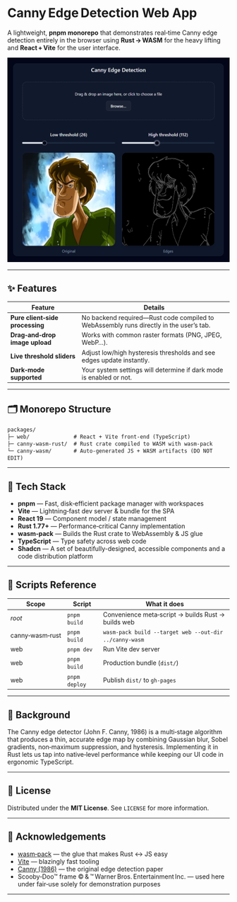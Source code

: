 # Canny Edge Detection Web App

A lightweight, **pnpm monorepo** that demonstrates real‑time Canny edge detection entirely in the browser using **Rust → WASM** for the heavy lifting and **React + Vite** for the user interface.

<p align="center">
  <img src="docs/screenshot.png" alt="Screenshot showing an example image and its extracted edges" width="600"/>
</p>

---

## ✨ Features

| Feature                         | Details                                                                                |
| ------------------------------- | -------------------------------------------------------------------------------------- |
| **Pure client‑side processing** | No backend required—Rust code compiled to WebAssembly runs directly in the user’s tab. |
| **Drag‑and‑drop image upload**  | Works with common raster formats (PNG, JPEG, WebP…).                                   |
| **Live threshold sliders**      | Adjust low/high hysteresis thresholds and see edges update instantly.                  |
| **Dark‑mode supported**         | Your system settings will determine if dark mode is enabled or not.                    |

---

## 🗂 Monorepo Structure

```text
packages/
├─ web/              # React + Vite front‑end (TypeScript)
├─ canny-wasm-rust/  # Rust crate compiled to WASM with wasm-pack
└─ canny-wasm/       # Auto‑generated JS + WASM artifacts (DO NOT EDIT)
```

---

## 🔧 Tech Stack

- **pnpm** — Fast, disk‑efficient package manager with workspaces
- **Vite** — Lightning‑fast dev server & bundle for the SPA
- **React 19** — Component model / state management
- **Rust 1.77+** — Performance‑critical Canny implementation
- **wasm‑pack** — Builds the Rust crate to WebAssembly & JS glue
- **TypeScript** — Type safety across web code
- **Shadcn** — A set of beautifully-designed, accessible components and a code distribution platform

---

## 🧩 Scripts Reference

| Scope           | Script        | What it does                                           |
| --------------- | ------------- | ------------------------------------------------------ |
| _root_          | `pnpm build`  | Convenience meta‑script → builds Rust → builds web     |
| canny‑wasm‑rust | `pnpm build`  | `wasm-pack build --target web --out-dir ../canny-wasm` |
| web             | `pnpm dev`    | Run Vite dev server                                    |
| web             | `pnpm build`  | Production bundle (`dist/`)                            |
| web             | `pnpm deploy` | Publish `dist/` to `gh-pages`                          |

---

## 📖 Background

The Canny edge detector (John F. Canny, 1986) is a multi‑stage algorithm that produces a thin, accurate edge map by combining Gaussian blur, Sobel gradients, non‑maximum suppression, and hysteresis. Implementing it in Rust lets us tap into native‑level performance while keeping our UI code in ergonomic TypeScript.

---

## 📄 License

Distributed under the **MIT License**. See `LICENSE` for more information.

---

## 🙏 Acknowledgements

- [wasm‑pack](https://github.com/rustwasm/wasm-pack) — the glue that makes Rust ↔ JS easy
- [Vite](https://vite.dev/) — blazingly fast tooling
- [Canny (1986)](https://ieeexplore.ieee.org/document/4767851) — the original edge detection paper
- Scooby‑Doo™ frame © & ™ Warner Bros. Entertainment Inc. — used here under fair‑use solely for demonstration purposes

---
